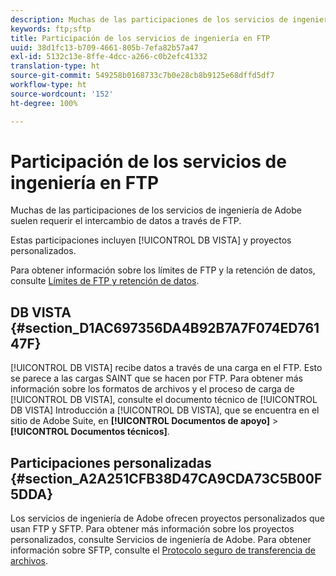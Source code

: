 ```yaml
---
description: Muchas de las participaciones de los servicios de ingeniería de Adobe suelen requerir el intercambio de datos a través de FTP.
keywords: ftp;sftp
title: Participación de los servicios de ingeniería en FTP
uuid: 38d1fc13-b709-4661-805b-7efa82b57a47
exl-id: 5132c13e-8ffe-4dcc-a266-c0b2efc41332
translation-type: ht
source-git-commit: 549258b0168733c7b0e28cb8b9125e68dffd5df7
workflow-type: ht
source-wordcount: '152'
ht-degree: 100%

---
```


# Participación de los servicios de ingeniería en FTP

Muchas de las participaciones de los servicios de ingeniería de Adobe suelen requerir el intercambio de datos a través de FTP.

Estas participaciones incluyen [!UICONTROL DB VISTA] y proyectos personalizados.

Para obtener información sobre los límites de FTP y la retención de datos, consulte [Límites de FTP y retención de datos](/help/export/ftp-and-sftp/ftp-limits.md).

## DB VISTA {#section_D1AC697356DA4B92B7A7F074ED76147F}

[!UICONTROL DB VISTA] recibe datos a través de una carga en el FTP. Esto se parece a las cargas SAINT que se hacen por FTP. Para obtener más información sobre los formatos de archivos y el proceso de carga de [!UICONTROL DB VISTA], consulte el documento técnico de [!UICONTROL DB VISTA] Introducción a [!UICONTROL DB VISTA], que se encuentra en el sitio de Adobe Suite, en **[!UICONTROL Documentos de apoyo]** > **[!UICONTROL Documentos técnicos]**.

## Participaciones personalizadas {#section_A2A251CFB38D47CA9CDA73C5B00F5DDA}

Los servicios de ingeniería de Adobe ofrecen proyectos personalizados que usan FTP y SFTP. Para obtener más información sobre los proyectos personalizados, consulte Servicios de ingeniería de Adobe. Para obtener información sobre SFTP, consulte el [Protocolo seguro de transferencia de archivos](/help/export/ftp-and-sftp/c-sftp/ftp-sftp.md).
